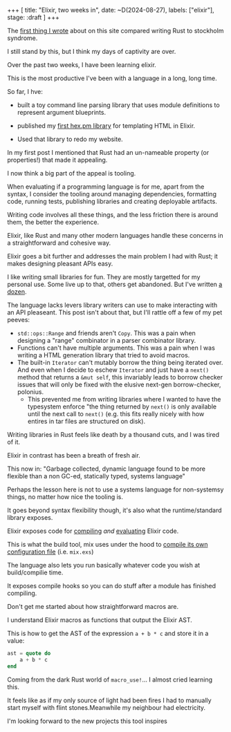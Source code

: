 +++
[
    title: "Elixir, two weeks in",
    date: ~D(2024-08-27),
    labels: ["elixir"],
    stage: :draft
]
+++

The [first thing I wrote](/post/rust-stockholm-syndrome) about on this site compared writing Rust to stockholm syndrome.

I still stand by this, but I think my days of captivity are over.

Over the past two weeks, I have been learning elixir.

This is the most productive I've been with a language in a long, long time.

So far, I hve:

- built a toy command line parsing library that uses module definitions to represent argument blueprints.

- published my [first hex.pm library](https://hex.pm/packages/pile) for templating HTML in Elixir.

- Used that library to redo my website. 


In my first post I mentioned that Rust had an un-nameable property (or properties!) that made it appealing.

I now think a big part of the appeal is tooling.

When evaluating if a programming language is for me, apart from the syntax, I consider the tooling around managing dependencies, formatting code, running tests, publishing libraries and creating deployable artifacts.

Writing code involves all these things, and the less friction there is around them, the better the experience.

Elixir, like Rust and many other modern languages handle these concerns in a straightforward and cohesive way.

Elixir goes a bit further and addresses the main problem I had with Rust; it makes designing pleasant APIs easy.

I like writing small libraries for fun. They are mostly targetted for my personal use. Some live up to that, others get abandoned. But I've written [a dozen](https://crates.io/users/eze-works).

The language lacks levers library writers can use to make interacting with an API pleaseant. This post isn't about that, but I'll rattle off a few of my pet peeves:

- `std::ops::Range` and friends aren't `Copy`. This was a pain when designing a "range" combinator in a parser combinator library.
- Functions can't have multiple arguments. This was a pain when I was writing a HTML generation library that tried to avoid macros. 
- The built-in `Iterator` can't mutably borrow the thing being iterated over. And even when I decide to eschew `Iterator` and just have a `next()` method that returns a `&mut self`, this invariably leads to borrow checker issues that will only be fixed with the elusive next-gen borrow-checker, polonius.
  - This prevented me from writing libraries where I wanted to have the typesystem enforce "the thing returned by `next()` is only available until the next call to `next()` (e.g. this fits really nicely with how entires in tar files are structured on disk).

Writing libraries in Rust feels like death by a thousand cuts, and I was tired of it.

Elixir in contrast has been a breath of fresh air.

This now in: "Garbage collected, dynamic language found to be more flexible than a non GC-ed, statically typed, systems language"

Perhaps the lesson here is not to use a systems language for non-systemsy things, no matter how nice the tooling is.

It goes beyond syntax flexibility though, it's also what the runtime/standard library exposes.

Elixir exposes code for [compiling](https://hexdocs.pm/elixir/1.17.2/Code.html#compile_file/2) _and_ [evaluating](https://hexdocs.pm/elixir/1.17.2/Code.html#eval_file/2) Elixir code.

This is what the build tool, mix uses under the hood to [compile its own configuration file](https://github.com/elixir-lang/elixir/blob/74bfab8ee271e53d24cb0012b5db1e2a931e0470/lib/mix/lib/mix/cli.ex#L42) (i.e. `mix.exs`) 

The language also lets you run basically whatever code you wish at build/compilie time.

It exposes compile hooks so you can do stuff after a module has finished compiling. 

Don't get me started about how straightforward macros are.

I understand Elixir macros as functions that output the Elixir AST.

This is how to get the AST of the expression `a + b * c` and store it in a value:

```elixir
ast = quote do
    a + b * c
end
```

Coming from the dark Rust world of `macro_use!`... I almost cried learning this.

It feels like as if my only source of light had been fires I had to manually start myself with flint stones.Meanwhile my neighbour had electricity. 

I'm looking forward to the new projects this tool inspires

